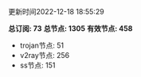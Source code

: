 更新时间2022-12-18 18:55:29

**总订阅: 73**
**总节点: 1305**
**有效节点: 458**
- trojan节点: 51
- v2ray节点: 256
- ss节点: 151
